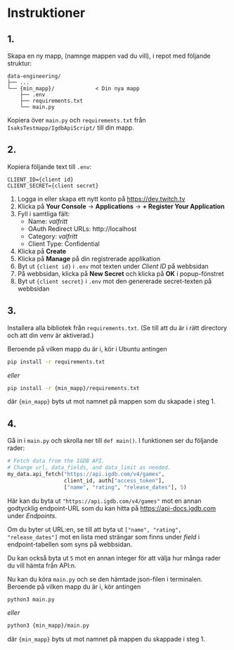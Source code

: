 # Instruktioner

## 1.
Skapa en ny mapp, (namnge mappen vad du vill), i repot med följande struktur:

```
data-engineering/
├── ...
└── {min_mapp}/             < Din nya mapp
    ├── .env
    ├── requirements.txt
    └── main.py
```

Kopiera över `main.py` och `requirements.txt` från `IsaksTestmapp/IgdbApiScript/` till din mapp.

## 2.
Kopiera följande text till `.env`:

```properties
CLIENT_ID={client id}
CLIENT_SECRET={client secret}
```

1. Logga in eller skapa ett nytt konto på https://dev.twitch.tv
2. Klicka på **Your Console** $\rightarrow$ **Applications** $\rightarrow$ **+ Register Your Application**
3. Fyll i samtliga fält:
    - Name: *valfritt*
    - OAuth Redirect URLs: http://localhost
    - Category: *valfritt*
    - Client Type: Confidential
4. Klicka på **Create**
5. Klicka på **Manage** på din registrerade applikation
6. Byt ut `{client id}` i `.env` mot texten under *Client ID* på webbsidan
7. På webbsidan, klicka på **New Secret** och klicka på **OK** i popup-fönstret
8. Byt ut `{client secret}` i `.env` mot den genererade secret-texten på webbsidan

## 3.
Installera alla bibliotek från `requirements.txt`. (Se till att du är i rätt directory och att din venv är aktiverad.)

Beroende på vilken mapp du är i, kör i Ubuntu antingen

```bash
pip install -r requirements.txt
```

*eller*

```bash
pip install -r {min_mapp}/requirements.txt
```

där `{min_mapp}` byts ut mot namnet på mappen som du skapade i steg 1.

## 4.
Gå in i `main.py` och skrolla ner till `def main()`. I funktionen ser du följande rader:

```python
# Fetch data from the IGDB API. 
# Change url, data_fields, and data_limit as needed.
my_data.api_fetch("https://api.igdb.com/v4/games", 
                  client_id, auth["access_token"], 
                  ["name", "rating", "release_dates"], 5)
```

Här kan du byta ut `"https://api.igdb.com/v4/games"` mot en annan godtycklig endpoint-URL som du kan hitta på https://api-docs.igdb.com under *Endpoints*.

Om du byter ut URL:en, se till att byta ut `["name", "rating", "release_dates"]` mot en lista med strängar som finns under *field* i endpoint-tabellen som syns på webbsidan.

Du kan också byta ut `5` mot en annan integer för att välja hur många rader du vill hämta från API:n.

Nu kan du köra `main.py` och se den hämtade json-filen i terminalen. Beroende på vilken mapp du är i, kör antingen

```bash
python3 main.py
```

*eller*

```bash
python3 {min_mapp}/main.py
```

där `{min_mapp}` byts ut mot namnet på mappen du skappade i steg 1.